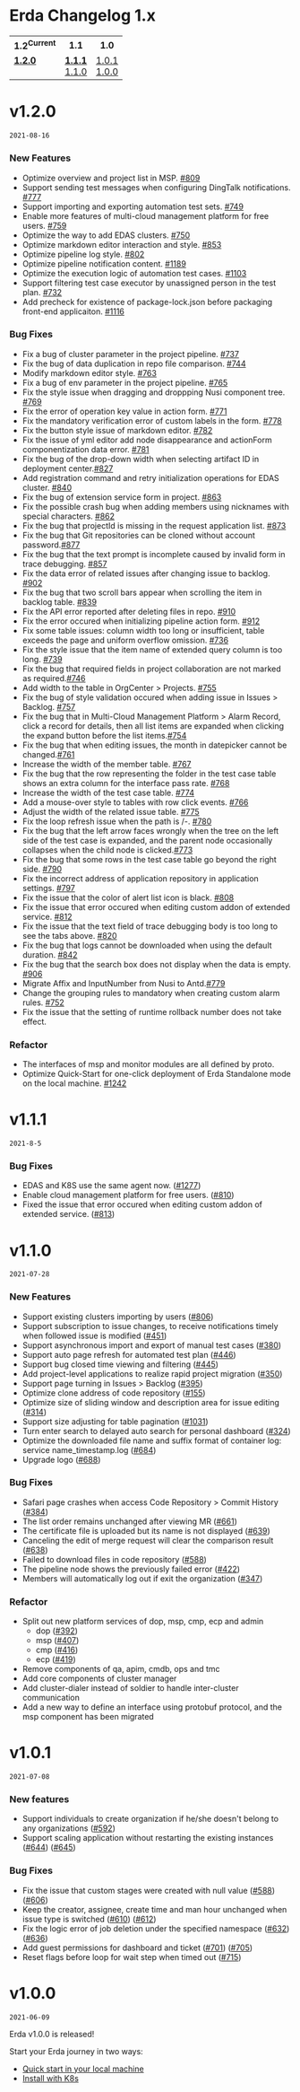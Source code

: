 # Erda Changelog 1.x

<table>
<tr>
  <th title="Current">1.2<sup>Current</sup></th>
  <th title="Current">1.1</th>
  <th title="Current">1.0</th>
</tr>
<tr>
  <td valign="top">
    <b><a href="#v120">1.2.0</a></b><br/>
  </td>
  <td valign="top">
    <b><a href="#v111">1.1.1</a></b><br/>
    <a href="#v110">1.1.0</a><br/>
  </td>
  <td valign="top">
    <a href="#v101">1.0.1</a><br/>
    <a href="#v100">1.0.0</a><br/>
  </td>
</tr>
</table>

# v1.2.0

`2021-08-16`

### New Features

* Optimize overview and project list in MSP. [#809](https://github.com/erda-project/erda-ui/pull/809)
* Support sending test messages when configuring DingTalk notifications. [#777](https://github.com/erda-project/erda-ui/pull/777)
* Support importing and exporting automation test sets. [#749](https://github.com/erda-project/erda-ui/pull/749)
* Enable more features of multi-cloud management platform for free users. [#759](https://github.com/erda-project/erda-ui/pull/759)
* Optimize the way to add EDAS clusters. [#750](https://github.com/erda-project/erda-ui/pull/750)
* Optimize markdown editor interaction and style. [#853](https://github.com/erda-project/erda-ui/pull/853)
* Optimize pipeline log style. [#802](https://github.com/erda-project/erda-ui/pull/802)
* Optimize pipeline notification content. [#1189](https://github.com/erda-project/erda/pull/1189)
* Optimize the execution logic of automation test cases. [#1103](https://github.com/erda-project/erda/pull/1103)
* Support filtering test case executor by unassigned person in the test plan. [#732](https://github.com/erda-project/erda/pull/732)
* Add precheck for existence of package-lock.json before packaging front-end applicaiton. [#1116](https://github.com/erda-project/erda/pull/1116)

### Bug Fixes

* Fix a bug of cluster parameter in the project pipeline. [#737](https://github.com/erda-project/erda-ui/pull/737)
* Fix the bug of data duplication in repo file comparison. [#744](https://github.com/erda-project/erda-ui/pull/744)
* Modify markdown editor style. [#763](https://github.com/erda-project/erda-ui/pull/763)
* Fix a bug of env parameter in the project pipeline. [#765](https://github.com/erda-project/erda-ui/pull/765)
* Fix the style issue when dragging and droppping Nusi component tree. [#769](https://github.com/erda-project/erda-ui/pull/769)
* Fix the error of operation key value in action form. [#771](https://github.com/erda-project/erda-ui/pull/771)
* Fix the mandatory verification error of custom labels in the form. [#778](https://github.com/erda-project/erda-ui/pull/778)
* Fix the button style issue of markdown editor. [#782](https://github.com/erda-project/erda-ui/pull/782)
* Fix the issue of yml editor add node disappearance and actionForm componentization data error. [#781](https://github.com/erda-project/erda-ui/pull/781)
* Fix the bug of the drop-down width when selecting artifact ID in deployment center.[#827](https://github.com/erda-project/erda-ui/pull/827)
* Add registration command and retry initialization operations for EDAS cluster. [#840](https://github.com/erda-project/erda-ui/pull/840)
* Fix the bug of extension service form in project. [#863](https://github.com/erda-project/erda-ui/pull/863)
* Fix the possible crash bug when adding members using nicknames with special characters. [#862](https://github.com/erda-project/erda-ui/pull/862)
* Fix the bug that projectId is missing in the request application list. [#873](https://github.com/erda-project/erda-ui/pull/873)
* Fix the bug that Git repositories can be cloned without account password.[#877](https://github.com/erda-project/erda-ui/pull/877)
* Fix the bug that the text prompt is incomplete caused by invalid form in trace debugging. [#857](https://github.com/erda-project/erda-ui/pull/857)
* Fix the data error of related issues after changing issue to backlog. [#902](https://github.com/erda-project/erda-ui/pull/902)
* Fix the bug that two scroll bars appear when scrolling the item in backlog table. [#839](https://github.com/erda-project/erda-ui/pull/839)
* Fix the API error reported after deleting files in repo. [#910](https://github.com/erda-project/erda-ui/pull/910)
* Fix the error occured when initializing pipeline action form. [#912](https://github.com/erda-project/erda-ui/pull/912)
* Fix some table issues: column width too long or insufficient, table exceeds the page and uniform overflow omission. [#736](https://github.com/erda-project/erda-ui/pull/736)
* Fix the style issue that the item name of extended query column is too long. [#739](https://github.com/erda-project/erda-ui/pull/739)
* Fix the bug that required fields in project collaboration are not marked as required.[#746](https://github.com/erda-project/erda-ui/pull/746)
* Add width to the table in OrgCenter > Projects. [#755](https://github.com/erda-project/erda-ui/pull/755)
* Fix the bug of style validation occured when adding issue in Issues > Backlog. [#757](https://github.com/erda-project/erda-ui/pull/757)
* Fix the bug that in Multi-Cloud Management Platform > Alarm Record, click a record for details, then all list items are expanded when clicking the expand button before the list items.[#754](https://github.com/erda-project/erda-ui/pull/754)
* Fix the bug that when editing issues, the month in datepicker cannot be changed.[#761](https://github.com/erda-project/erda-ui/pull/761)
* Increase the width of the member table. [#767](https://github.com/erda-project/erda-ui/pull/767)
* Fix the bug that the row representing the folder in the test case table shows an extra column for the interface pass rate. [#768](https://github.com/erda-project/erda-ui/pull/768)
* Increase the width of the test case table. [#774](https://github.com/erda-project/erda-ui/pull/774)
* Add a mouse-over style to tables with row click events. [#766](https://github.com/erda-project/erda-ui/pull/766)
* Adjust the width of the related issue table. [#775](https://github.com/erda-project/erda-ui/pull/775)
* Fix the loop refresh issue when the path is /-. [#780](https://github.com/erda-project/erda-ui/pull/780)
* Fix the bug that the left arrow faces wrongly when the tree on the left side of the test case is expanded, and the parent node occasionally collapses when the child node is clicked.[#773](https://github.com/erda-project/erda-ui/pull/773)
* Fix the bug that some rows in the test case table go beyond the right side. [#790](https://github.com/erda-project/erda-ui/pull/790)
* Fix the incorrect address of application repository in application settings. [#797](https://github.com/erda-project/erda-ui/pull/797)
* Fix the issue that the color of alert list icon is black. [#808](https://github.com/erda-project/erda-ui/pull/808)
* Fix the issue that error occured when editing custom addon of extended service. [#812](https://github.com/erda-project/erda-ui/pull/812)
* Fix the issue that the text field of trace debugging body is too long to see the tabs above. [#820](https://github.com/erda-project/erda-ui/pull/820)
* Fix the bug that logs cannot be downloaded when using the default duration. [#842](https://github.com/erda-project/erda-ui/pull/842)
* Fix the bug that the search box does not display when the data is empty. [#906](https://github.com/erda-project/erda-ui/pull/906)
* Migrate Affix and InputNumber from Nusi to Antd.[#779](https://github.com/erda-project/erda-ui/pull/779)
* Change the grouping rules to mandatory when creating custom alarm rules. [#752](https://github.com/erda-project/erda-ui/pull/752)
* Fix the issue that the setting of runtime rollback number does not take effect.

### Refactor

* The interfaces of msp and monitor modules are all defined by proto.
* Optimize Quick-Start for one-click deployment of Erda Standalone mode on the local machine. [#1242](https://github.com/erda-project/erda/pull/1242)

# v1.1.1

`2021-8-5`

### Bug Fixes

* EDAS and K8S use the same agent now. ([#1277](https://github.com/erda-project/erda/pull/1277))
* Enable cloud management platform for free users. ([#810](https://github.com/erda-project/erda-ui/pull/810))
* Fixed the issue that error occured when editing custom addon of extended service. ([#813](https://github.com/erda-project/erda-ui/pull/813))

# v1.1.0

`2021-07-28`

### New Features

- Support existing clusters importing by users ([#806](https://github.com/erda-project/erda/pull/806))
- Support subscription to issue changes, to receive notifications timely when followed issue is modified ([#451](https://github.com/erda-project/erda-ui/pull/451))
- Support asynchronous import and export of manual test cases ([#380](https://github.com/erda-project/erda-ui/pull/380))
- Support auto page refresh for automated test plan ([#446](https://github.com/erda-project/erda-ui/pull/446))
- Support bug closed time viewing and filtering ([#445](https://github.com/erda-project/erda/pull/445))
- Add project-level applications to realize rapid project migration ([#350](https://github.com/erda-project/erda-ui/pull/350))
- Support page turning in Issues > Backlog ([#395](https://github.com/erda-project/erda-ui/pull/395))
- Optimize clone address of code repository ([#155](https://github.com/erda-project/erda-ui/pull/155))
- Optimize size of sliding window and description area for issue editing ([#314](https://github.com/erda-project/erda-ui/pull/314))
- Support size adjusting for table pagination ([#1031](https://github.com/erda-project/erda/pull/1031))
- Turn enter search to delayed auto search for personal dashboard ([#324](https://github.com/erda-project/erda-ui/pull/324))
- Optimize the downloaded file name and suffix format of container log: service name_timestamp.log ([#684](https://github.com/erda-project/erda/pull/684/files))
- Upgrade logo ([#688](https://github.com/erda-project/erda-ui/pull/688))

### Bug Fixes

- Safari page crashes when access Code Repository > Commit History ([#384](https://github.com/erda-project/erda-ui/pull/384))
- The list order remains unchanged after viewing MR ([#661](https://github.com/erda-project/erda/pull/661))
- The certificate file is uploaded but its name is not displayed ([#639](https://github.com/erda-project/erda-ui/pull/639))
- Canceling the edit of merge request will clear the comparison result ([#638](https://github.com/erda-project/erda-ui/pull/638))
- Failed to download files in code repository ([#588](https://github.com/erda-project/erda-ui/pull/588))
- The pipeline node shows the previously failed error ([#422](https://github.com/erda-project/erda-ui/pull/422))
- Members will automatically log out if exit the organization ([#347](https://github.com/erda-project/erda-ui/pull/347))

### Refactor

- Split out new platform services of dop, msp, cmp, ecp and admin
  - dop ([#392](https://github.com/erda-project/erda-ui/pull/392))
  - msp ([#407](https://github.com/erda-project/erda-ui/pull/407))
  - cmp ([#416](https://github.com/erda-project/erda-ui/pull/416))
  - ecp ([#419](https://github.com/erda-project/erda-ui/pull/419))
- Remove components of qa, apim, cmdb, ops and tmc
- Add core components of cluster manager
- Add cluster-dialer instead of soldier to handle inter-cluster communication
- Add a new way to define an interface using protobuf protocol, and the msp component has been migrated

# v1.0.1

`2021-07-08`

### New features

- Support individuals to create organization if he/she doesn't belong to any organizations ([#592](https://github.com/erda-project/erda/pull/592))
- Support scaling application without restarting the existing instances ([#644](https://github.com/erda-project/erda/pull/644)) ([#645](https://github.com/erda-project/erda/pull/645))

### Bug Fixes

- Fix the issue that custom stages were created with null value ([#588](https://github.com/erda-project/erda/pull/588)) ([#606](https://github.com/erda-project/erda/pull/606))
- Keep the creator, assignee, create time and man hour unchanged when issue type is switched ([#610](https://github.com/erda-project/erda/pull/610)) ([#612](https://github.com/erda-project/erda/pull/612))
- Fix the logic error of job deletion under the specified namespace ([#632](https://github.com/erda-project/erda/pull/632)) ([#636](https://github.com/erda-project/erda/pull/636))
- Add guest permissions for dashboard and ticket ([#701](https://github.com/erda-project/erda/pull/701)) ([#705](https://github.com/erda-project/erda/pull/705))
- Reset flags before loop for wait step when timed out ([#715](https://github.com/erda-project/erda/pull/715))

# v1.0.0

`2021-06-09`

Erda v1.0.0 is released!

Start your Erda journey in two ways:

- [Quick start in your local machine](https://github.com/erda-project/erda/blob/master/docs/guides/quickstart/quickstart-full.md)
- [Install with K8s](https://github.com/erda-project/erda/blob/master/docs/guides/deploy/How-to-install-Erda.md)
